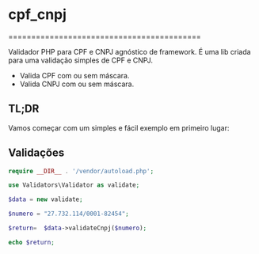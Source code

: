 # cpf_cnpj
==========================================

Validador PHP para CPF e CNPJ agnóstico de framework. É uma lib criada para uma validação simples de CPF e CNPJ.

- Valida CPF com ou sem máscara.
- Valida CNPJ com ou sem máscara. 

## TL;DR 

Vamos começar com um simples e fácil exemplo em primeiro lugar:

## Validações

```php
require __DIR__ . '/vendor/autoload.php';

use Validators\Validator as validate;

$data = new validate;

$numero = "27.732.114/0001-82454";

$return=  $data->validateCnpj($numero);

echo $return;

```
